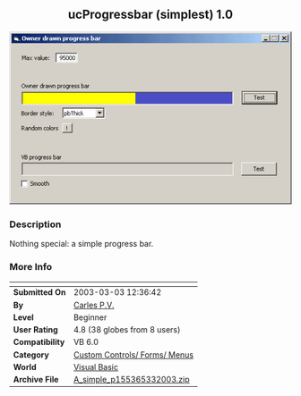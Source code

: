 ﻿<div align="center">

## ucProgressbar \(simplest\) 1\.0

<img src="PIC200333635392614.gif">
</div>

### Description

Nothing special: a simple progress bar.
 
### More Info
 


<span>             |<span>
---                |---
**Submitted On**   |2003-03-03 12:36:42
**By**             |[Carles P\.V\.](https://github.com/Planet-Source-Code/PSCIndex/blob/master/ByAuthor/carles-p-v.md)
**Level**          |Beginner
**User Rating**    |4.8 (38 globes from 8 users)
**Compatibility**  |VB 6\.0
**Category**       |[Custom Controls/ Forms/  Menus](https://github.com/Planet-Source-Code/PSCIndex/blob/master/ByCategory/custom-controls-forms-menus__1-4.md)
**World**          |[Visual Basic](https://github.com/Planet-Source-Code/PSCIndex/blob/master/ByWorld/visual-basic.md)
**Archive File**   |[A\_simple\_p155365332003\.zip](https://github.com/Planet-Source-Code/carles-p-v-ucprogressbar-simplest-1-0__1-40559/archive/master.zip)








